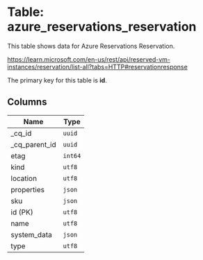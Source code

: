 # Table: azure_reservations_reservation

This table shows data for Azure Reservations Reservation.

https://learn.microsoft.com/en-us/rest/api/reserved-vm-instances/reservation/list-all?tabs=HTTP#reservationresponse

The primary key for this table is **id**.

## Columns

| Name          | Type          |
| ------------- | ------------- |
|_cq_id|`uuid`|
|_cq_parent_id|`uuid`|
|etag|`int64`|
|kind|`utf8`|
|location|`utf8`|
|properties|`json`|
|sku|`json`|
|id (PK)|`utf8`|
|name|`utf8`|
|system_data|`json`|
|type|`utf8`|